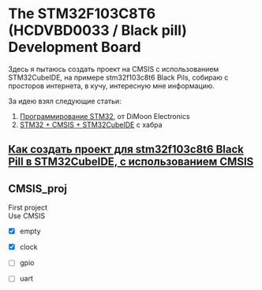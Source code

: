 # The STM32F103C8T6 (HCDVBD0033 / Black pill) Development Board

Здесь я пытаюсь создать проект на CMSIS с использованием STM32CubeIDE, на примере stm32f103c8t6 Black Pils, собираю с просторов интернета, в кучу, интересную мне информацию.

За идею взял следующие статьи:
1. [Программирование STM32](https://dimoon.ru/category/obuchalka/stm32f1), от DiMoon Electronics
2. [STM32 + CMSIS + STM32CubeIDE](https://habr.com/ru/articles/481478/) с хабра 

## [Как создать проект для stm32f103c8t6 Black Pill в STM32CubeIDE, с использованием CMSIS](./readme/00_create_project.md)

## CMSIS_proj  
First project  
Use CMSIS  
- [x] empty
- [x] clock
- [ ] gpio
- [ ] uart


